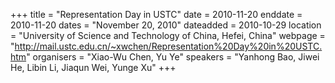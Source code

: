 +++
title = "Representation Day in USTC"
date = 2010-11-20
enddate = 2010-11-20
dates = "November 20, 2010"
dateadded = 2010-10-29
location = "University of Science and Technology of China, Hefei, China"
webpage = "http://mail.ustc.edu.cn/~xwchen/Representation%20Day%20in%20USTC.htm"
organisers = "Xiao-Wu Chen, Yu Ye"
speakers = "Yanhong Bao, Jiwei He, Libin Li, Jiaqun Wei, Yunge Xu"
+++
